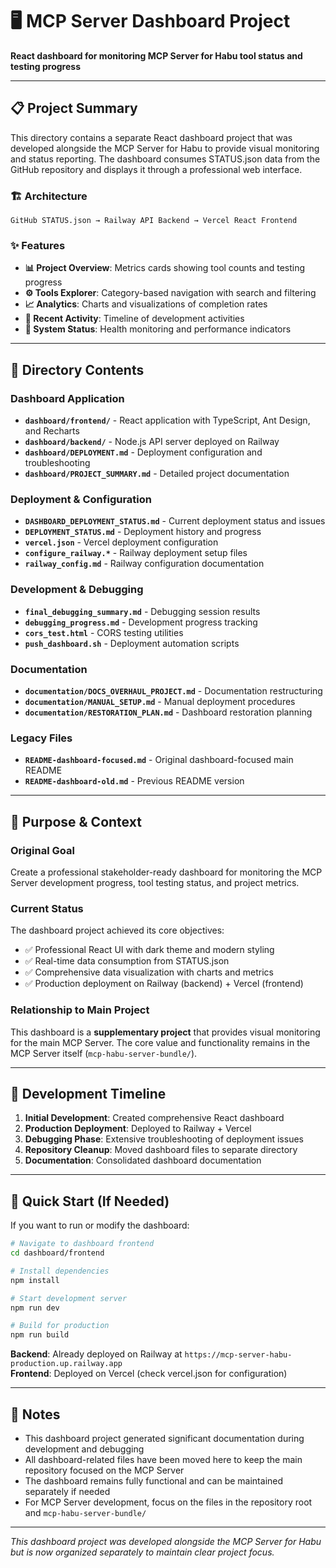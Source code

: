 # 🖥️ MCP Server Dashboard Project

**React dashboard for monitoring MCP Server for Habu tool status and testing progress**

---

## 📋 **Project Summary**

This directory contains a separate React dashboard project that was developed alongside the MCP Server for Habu to provide visual monitoring and status reporting. The dashboard consumes STATUS.json data from the GitHub repository and displays it through a professional web interface.

### 🏗️ **Architecture**
```
GitHub STATUS.json → Railway API Backend → Vercel React Frontend
```

### ✨ **Features**
- **📊 Project Overview**: Metrics cards showing tool counts and testing progress
- **⚙️ Tools Explorer**: Category-based navigation with search and filtering
- **📈 Analytics**: Charts and visualizations of completion rates
- **📅 Recent Activity**: Timeline of development activities
- **🔧 System Status**: Health monitoring and performance indicators

---

## 📁 **Directory Contents**

### **Dashboard Application**
- **`dashboard/frontend/`** - React application with TypeScript, Ant Design, and Recharts
- **`dashboard/backend/`** - Node.js API server deployed on Railway
- **`dashboard/DEPLOYMENT.md`** - Deployment configuration and troubleshooting
- **`dashboard/PROJECT_SUMMARY.md`** - Detailed project documentation

### **Deployment & Configuration**
- **`DASHBOARD_DEPLOYMENT_STATUS.md`** - Current deployment status and issues
- **`DEPLOYMENT_STATUS.md`** - Deployment history and progress
- **`vercel.json`** - Vercel deployment configuration
- **`configure_railway.*`** - Railway deployment setup files
- **`railway_config.md`** - Railway configuration documentation

### **Development & Debugging**
- **`final_debugging_summary.md`** - Debugging session results
- **`debugging_progress.md`** - Development progress tracking
- **`cors_test.html`** - CORS testing utilities
- **`push_dashboard.sh`** - Deployment automation scripts

### **Documentation**
- **`documentation/DOCS_OVERHAUL_PROJECT.md`** - Documentation restructuring
- **`documentation/MANUAL_SETUP.md`** - Manual deployment procedures
- **`documentation/RESTORATION_PLAN.md`** - Dashboard restoration planning

### **Legacy Files**
- **`README-dashboard-focused.md`** - Original dashboard-focused main README
- **`README-dashboard-old.md`** - Previous README version

---

## 🎯 **Purpose & Context**

### **Original Goal**
Create a professional stakeholder-ready dashboard for monitoring the MCP Server development progress, tool testing status, and project metrics.

### **Current Status**
The dashboard project achieved its core objectives:
- ✅ Professional React UI with dark theme and modern styling
- ✅ Real-time data consumption from STATUS.json
- ✅ Comprehensive data visualization with charts and metrics
- ✅ Production deployment on Railway (backend) + Vercel (frontend)

### **Relationship to Main Project**
This dashboard is a **supplementary project** that provides visual monitoring for the main MCP Server. The core value and functionality remains in the MCP Server itself (`mcp-habu-server-bundle/`).

---

## 🔄 **Development Timeline**

1. **Initial Development**: Created comprehensive React dashboard
2. **Production Deployment**: Deployed to Railway + Vercel
3. **Debugging Phase**: Extensive troubleshooting of deployment issues
4. **Repository Cleanup**: Moved dashboard files to separate directory
5. **Documentation**: Consolidated dashboard documentation

---

## 🚀 **Quick Start** (If Needed)

If you want to run or modify the dashboard:

```bash
# Navigate to dashboard frontend
cd dashboard/frontend

# Install dependencies
npm install

# Start development server
npm run dev

# Build for production
npm run build
```

**Backend**: Already deployed on Railway at `https://mcp-server-habu-production.up.railway.app`  
**Frontend**: Deployed on Vercel (check vercel.json for configuration)

---

## 📝 **Notes**

- This dashboard project generated significant documentation during development and debugging
- All dashboard-related files have been moved here to keep the main repository focused on the MCP Server
- The dashboard remains fully functional and can be maintained separately if needed
- For MCP Server development, focus on the files in the repository root and `mcp-habu-server-bundle/`

---

*This dashboard project was developed alongside the MCP Server for Habu but is now organized separately to maintain clear project focus.*